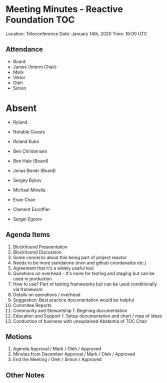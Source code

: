 # Meeting Minutes - Reactive Foundation TOC

Location: Teleconference
Date: January 14th, 2020
Time: 16:00 UTC

## Attendance
 - Board
  - James (Interm Chair)
  - Mark
  - Viktor
  - Oleh
  - Simon
  # Absent
  - Ryland

 - Notable Guests
  - Roland Kuhn
  - Ben Christensen
  - Ben Hale (Board)
  - Jonas Bonér (Board)
  - Sergey Bykov
  - Michael Minella
  - Evan Chan
  - Clement Escoffier
  - Sergei Egorov


## Agenda Items
 1. Blockhound Preseentation
 1. Blockhound Discussion
   1. Some concerns about this being part of project reactor
   1. Needs to be more standalone (mvn and github coordanates etc.)
   1. Agreement that it's a widely useful tool
   1. Questions on overhead - It's more for testing and staging but can be used in production
   1. How to use? Part of testing frameworks but can be used conditionally via framework
   1. Details on operations / overhead
   1. Suggestion: Best practice documentation would be helpful
 1. Commitee Reports
   1. Community and Stewartship
     1. Begining documentation
   1. Education and Support
     1. Setup documentation and chart / map of ideas
 1. Conduction of business with unexplained Abstentia of TOC Chair


## Motions
 1. Agenda Approval / Mark / Oleh  / Approved
 1. Minutes from December Approval / Mark / Oleh / Approved
 1. End the Meeting / Oleh / Simon / Approved

## Other Notes
